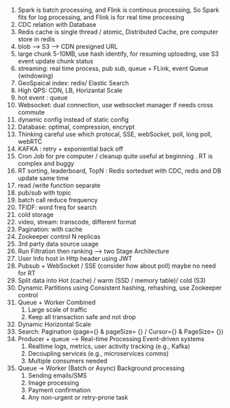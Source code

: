 1. Spark is batch processing, and Flink is continous processing, So Spark fits for log processing, and Flink is for real time processing
2. CDC relation with Database
3. Redis cache is single thread / atomic, Distributed Cache, pre computer store in redis
5. blob --> S3 --> CDN  presigned URL
6. large chunk 5-10MB, use hash identify, for resuming uploading, use S3 event update chunk status
7. streaming: real time process, pub sub, queue + FLink, event Queue (windowing)
8. GeoSpaical index: redis/  Elastic Search
9. High QPS: CDN, LB, Horizantal Scale
10. hot event : queue
11. Websocket: dual connection, use websocket manager if needs cross commute
12. dynamic config instead of static config
13. Database: optimal, compression, encrypt
14. Thinking careful use which protocal, SSE, webSocket, poll, long poll, webRTC
15. KAFKA : retry + exponiential back off
16. Cron Job for pre computer / cleanup quite useful at beginning . RT is complex and buggy
17. RT sorting, leaderboard, TopN : Redis sortedset with CDC, redis and DB update same time
18. read /write function separate
19. pub/sub with topic
20. batch call reduce frequency
21. TFIDF: word freq for search
22. cold storage
23. video, stream: transcode, different format
24. Pagination: with cache
25. Zookeeper control N replicas
26. 3rd party data source usage
27. Run Filtration then ranking --> two Stage Architecture
28. User Info host in Http header using JWT
29. Pubsub + WebSocket / SSE (consider how about poll) maybe no need for RT
30. Split data into Hot (cache) / warm (SSD / memory table)/ cold (S3)
31. Dynamic Partitions using Consistent hashing, rehashing, use Zookeeper control
32. Queue + Worker Combined
    1. Large scale of traffic
    2. Keep all transaction safe and not drop
34. Dynamic Horizontal Scale
35. Search: Pagination (page={} & pageSize= {} / Cursor={} & PageSize= {})
36. Producer + queue --> Real-time Processing	Event-driven systems
    1. Realtime logs, metrics, user activity tracking (e.g., Kafka)
    2. Decoupling services (e.g., microservices comms)
    3. Multiple consumers needed
37. Queue → Worker (Batch or Async) Background processing
    1. Sending emails/SMS
    2. Image processing
    3. Payment confirmation
    4. Any non-urgent or retry-prone task

